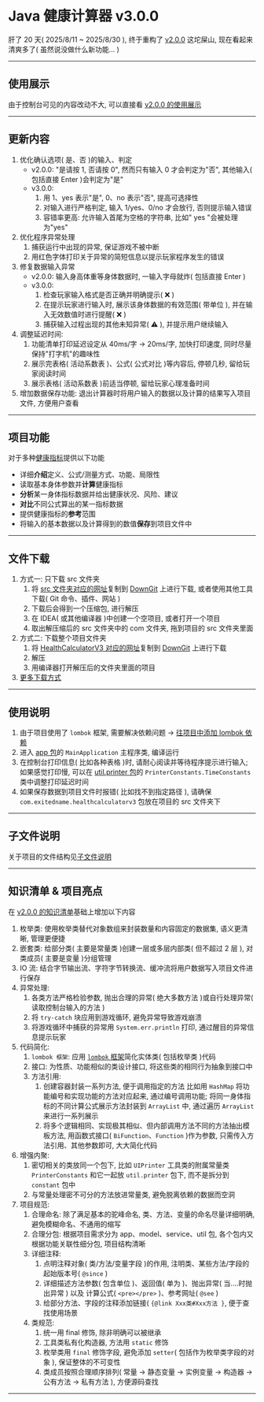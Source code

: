 # Java 健康计算器 v3.0.0
肝了 20 天( 2025/8/11 ~ 2025/8/30 ), 终于重构了 [v2.0.0](https://github.com/existed-name/Java-Health-Calculator/tree/main/HealthCalculatorV1.0.0) 这坨屎山, 现在看起来清爽多了( 虽然说没做什么新功能... )

---

## 使用展示
由于控制台可见的内容改动不大, 可以直接看 [v2.0.0 的使用展示](https://github.com/existed-name/Java-Health-Calculator/edit/main/HealthCalculatorV2.0.0/readme.md#%E4%BD%BF%E7%94%A8%E5%B1%95%E7%A4%BA)

---

## 更新内容
1. 优化确认选项( 是、否 )的输入、判定
   * v2.0.0: "是请按 1, 否请按 0", 然而只有输入 0 才会判定为"否", 其他输入( 包括直接 Enter )会判定为"是"
   * v3.0.0:
     1. 用 1、yes 表示"是", 0、no 表示"否", 提高可选择性
     2. 对输入进行严格判定, 输入 1/yes、0/no 才会放行, 否则提示输入错误
     3. 容错率更高: 允许输入首尾为空格的字符串, 比如"      yes       "会被处理为"yes"
2. 优化程序异常处理
   1. 捕获运行中出现的异常, 保证游戏不被中断
   2. 用红色字体打印关于异常的简短信息以提示玩家程序发生的错误
3. 修复数据输入异常
   * v2.0.0: 输入身高体重等身体数据时, 一输入字母就炸( 包括直接 Enter )
   * v3.0.0:
     1. 检查玩家输入格式是否正确并明确提示( ❌ )
     2. 在提示玩家进行输入时, 展示该身体数据的有效范围( 带单位 ), 并在输入无效数值时进行提醒( ❌ )
     3. 捕获输入过程出现的其他未知异常( ⚠ ), 并提示用户继续输入
4. 调整延迟时间:
   1. 功能清单打印延迟设定从 40ms/字 → 20ms/字, 加快打印速度, 同时尽量保持"打字机"的趣味性
   2. 展示完表格( 活动系数表 )、公式( 公式对比 )等内容后, 停顿几秒, 留给玩家阅读时间
   3. 展示表格( 活动系数表 )前适当停顿, 留给玩家心理准备时间
5. 增加数据保存功能: 退出计算器时将用户输入的数据以及计算的结果写入项目文件, 方便用户查看

---

## 项目功能
对于多种[健康指标](https://github.com/existed-name/Java-Health-Calculator/blob/main/HealthCalculatorV3.0.0/body-metric-introduction.md)提供以下功能    
- 详细**介绍**定义、公式/测量方式、功能、局限性
- 读取基本身体参数并**计算**健康指标
- **分析**某一身体指标数据并给出健康状况、风险、建议
- **对比**不同公式算出的某一指标数据
- 提供健康指标的**参考**范围
- 将输入的基本数据以及计算得到的数值**保存**到项目文件中
  
---

## 文件下载
1. 方式一: 只下载 src 文件夹
   1. 将 [src 文件夹对应的网址](https://github.com/existed-name/Java-Health-Calculator/tree/main/HealthCalculatorV3.0.0/src)复制到 [DownGit](https://tool.mkblog.cn/downgit/#/home) 上进行下载, 或者使用其他工具下载( Git 命令、插件、网站 )
   2. 下载后会得到一个压缩包, 进行解压
   3. 在 IDEA( 或其他编译器 )中创建一个空项目, 或者打开一个项目
   4. 取出解压缩后的 src 文件夹中的 com 文件夹, 拖到项目的 src 文件夹里面
2. 方式二: 下载整个项目文件夹
   1. 将 [ HealthCalculatorV3 对应的网址](https://github.com/existed-name/Java-Health-Calculator/tree/main/HealthCalculatorV3.0.0)复制到 [DownGit](https://tool.mkblog.cn/downgit/#/home) 上进行下载
   2. 解压
   3. 用编译器打开解压后的文件夹里面的项目
3. [更多下载方式](https://github.com/existed-name/Java-Health-Calculator?tab=readme-ov-file#%E4%B8%8B%E8%BD%BD%E8%AF%B4%E6%98%8E)

---

## 使用说明
1. 由于项目使用了 `lombok` 框架, 需要解决依赖问题 → [往项目中添加 lombok 依赖](https://github.com/existed-name/Java-Health-Calculator/blob/main/HealthCalculatorV3.0.0/lombok-introduction.md#%E5%AF%BC%E5%85%A5%E6%A1%86%E6%9E%B6)
2. 进入 [app 包](https://github.com/existed-name/Java-Health-Calculator/tree/main/HealthCalculatorV3.0.0/src/com/github/existedname/healthcalculatorv3/app)的 `MainApplication` 主程序类, 编译运行
3. 在控制台打印信息( 比如各种表格 )时, 请耐心阅读并等待程序提示进行输入; 如果感觉打印慢, 可以在 [util.printer 包](https://github.com/existed-name/Java-Health-Calculator/tree/main/HealthCalculatorV3.0.0/src/com/github/existedname/healthcalculatorv3/util/printer)的 `PrinterConstants.TimeConstants` 类中调整打印延迟时间
4. 如果保存数据到项目文件时报错( 比如找不到指定路径 ), 请确保 `com.exitedname.healthcalculatorv3` 包放在项目的 src 文件夹下

---

## 子文件说明
关于项目的文件结构见[子文件说明](https://github.com/existed-name/Java-Health-Calculator/blob/main/HealthCalculatorV3.0.0/subfile-desciption.md)

---

## 知识清单 & 项目亮点
在 [v2.0.0 的知识清单](https://github.com/existed-name/Java-Health-Calculator/edit/main/HealthCalculatorV2.0.0/readme.md#%E7%9F%A5%E8%AF%86%E6%B8%85%E5%8D%95)基础上增加以下内容  

1. 枚举类: 使用枚举类替代对象数组来封装数量和内容固定的数据集, 语义更清晰, 管理更便捷
2. 嵌套类: 给部分类( 主要是常量类 )创建一层或多层内部类( 但不超过 2 层 ), 对类成员( 主要是变量 )分组管理
3. IO 流: 结合字节输出流、字符字节转换流、缓冲流将用户数据写入项目文件进行保存
4. 异常处理:
   1. 各类方法严格检验参数, 抛出合理的异常( 绝大多数方法 )或自行处理异常( 读取控制台输入的方法 )
   2. 将 `try-catch` 块应用到游戏循环, 避免异常导致游戏崩溃
   3. 将游戏循环中捕获的异常用 `System.err.println` 打印, 通过醒目的异常信息提示玩家
5. 代码简化:
   1. `lombok 框架`: 应用 [`lombok` 框架](https://github.com/existed-name/Java-Health-Calculator/blob/main/HealthCalculatorV3.0.0/lombok-introduction.md#%E5%9F%BA%E6%9C%AC%E4%BD%BF%E7%94%A8)简化实体类( 包括枚举类 )代码
   2. 接口: 为性质、功能相似的类设计接口, 将这些类的相同行为抽象到接口中
   3. 方法引用:
      1. 创建容器封装一系列方法, 便于调用指定的方法
         比如用 `HashMap` 将功能编号和实现功能的方法对应起来, 通过编号调用功能; 将同一身体指标的不同计算公式展示方法封装到 `ArrayList` 中, 通过遍历 `ArrayList` 来进行一系列展示
      2. 将多个逻辑相同、实现极其相似、但内部调用方法不同的方法抽出模板方法, 用函数式接口( `BiFunction`、`Function` )作为参数, 只需传入方法引用、其他参数即可, 大大简化代码
6. 增强内聚:
   1. 密切相关的类放同一个包下, 比如 `UIPrinter` 工具类的附属常量类 `PrinterConstants` 和它一起放 `util.printer` 包下, 而不是拆分到 `constant` 包中
   2. 与常量处理密不可分的方法放进常量类, 避免脱离依赖的数据而空洞
7. 项目规范:  
   1. 合理命名: 除了满足基本的驼峰命名, 类、方法、变量的命名尽量详细明确, 避免模糊命名、不通用的缩写
   2. 合理分包: 根据项目需求分为 app、model、service、util 包, 各个包内又根据功能关联性细分包, 项目结构清晰
   3. 详细注释:
      1. 点明注释对象( 类/方法/变量字段 )的作用, 注明类、某些方法/字段的起始版本号( `@since` )
      2. 详细描述方法参数( 包含单位 )、返回值( 单为 )、抛出异常( 当....时抛出异常 ) 以及 计算公式( `<pre></pre>` )、参考网址( `@see` )
      3. 给部分方法、字段的注释添加链接( `{@link Xxx类#Xxx方法 }`, 便于查找使用场景
   4. 类规范:
      1. 统一用 final 修饰, 除非明确可以被继承
      2. 工具类私有化构造器, 方法用 `static` 修饰
      3. 枚举类用 `final` 修饰字段, 避免添加 `setter`( 包括作为枚举类字段的对象 ), 保证整体的不可变性
      4. 类成员按照合理顺序排列( 常量 → 静态变量 → 实例变量 → 构造器 → 公有方法 → 私有方法 ), 方便源码查找

---

